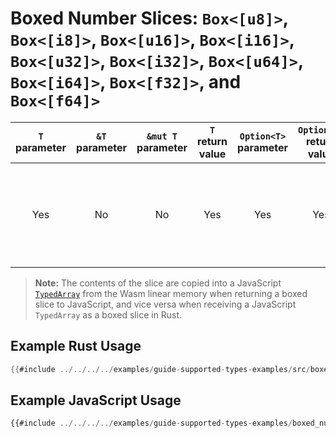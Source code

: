 # Boxed Number Slices: `Box<[u8]>`, `Box<[i8]>`, `Box<[u16]>`, `Box<[i16]>`, `Box<[u32]>`, `Box<[i32]>`, `Box<[u64]>`, `Box<[i64]>`, `Box<[f32]>`, and `Box<[f64]>`

| `T` parameter | `&T` parameter | `&mut T` parameter | `T` return value | `Option<T>` parameter | `Option<T>` return value | JavaScript representation |
|:---:|:---:|:---:|:---:|:---:|:---:|:---:|
| Yes | No | No | Yes | Yes | Yes | A JavaScript `TypedArray` of the appropriate type (`Int32Array`, `Uint8Array`, etc...) |

> **Note:** The contents of the slice are copied into a JavaScript [`TypedArray`](https://developer.mozilla.org/en-US/docs/Web/JavaScript/Reference/Global_Objects/TypedArray)
from the Wasm linear memory when returning a boxed slice to JavaScript, and vice
versa when receiving a JavaScript `TypedArray` as a boxed slice in Rust.

## Example Rust Usage

```rust
{{#include ../../../../examples/guide-supported-types-examples/src/boxed_number_slices.rs}}
```

## Example JavaScript Usage

```js
{{#include ../../../../examples/guide-supported-types-examples/boxed_number_slices.js}}
```
